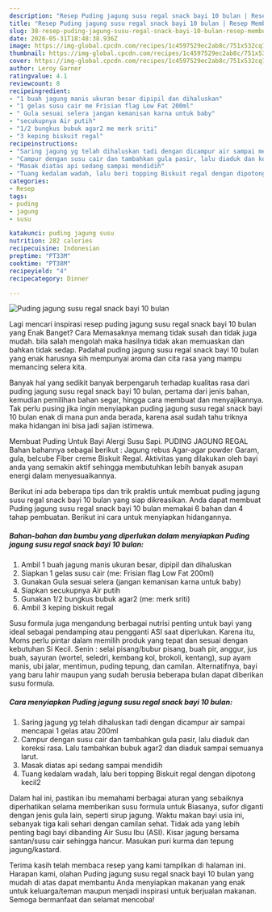 ```yaml
---
description: "Resep Puding jagung susu regal snack bayi 10 bulan | Resep Membuat Puding jagung susu regal snack bayi 10 bulan Yang Menggugah Selera"
title: "Resep Puding jagung susu regal snack bayi 10 bulan | Resep Membuat Puding jagung susu regal snack bayi 10 bulan Yang Menggugah Selera"
slug: 38-resep-puding-jagung-susu-regal-snack-bayi-10-bulan-resep-membuat-puding-jagung-susu-regal-snack-bayi-10-bulan-yang-menggugah-selera
date: 2020-05-31T18:48:38.936Z
image: https://img-global.cpcdn.com/recipes/1c4597529ec2ab8c/751x532cq70/puding-jagung-susu-regal-snack-bayi-10-bulan-foto-resep-utama.jpg
thumbnail: https://img-global.cpcdn.com/recipes/1c4597529ec2ab8c/751x532cq70/puding-jagung-susu-regal-snack-bayi-10-bulan-foto-resep-utama.jpg
cover: https://img-global.cpcdn.com/recipes/1c4597529ec2ab8c/751x532cq70/puding-jagung-susu-regal-snack-bayi-10-bulan-foto-resep-utama.jpg
author: Leroy Garner
ratingvalue: 4.1
reviewcount: 8
recipeingredient:
- "1 buah jagung manis ukuran besar dipipil dan dihaluskan"
- "1 gelas susu cair me Frisian flag Low Fat 200ml"
- " Gula sesuai selera jangan kemanisan karna untuk baby"
- "secukupnya Air putih"
- "1/2 bungkus bubuk agar2 me merk sriti"
- "3 keping biskuit regal"
recipeinstructions:
- "Saring jagung yg telah dihaluskan tadi dengan dicampur air sampai mencapai 1 gelas atau 200ml"
- "Campur dengan susu cair dan tambahkan gula pasir, lalu diaduk dan koreksi rasa. Lalu tambahkan bubuk agar2 dan diaduk sampai semuanya larut."
- "Masak diatas api sedang sampai mendidih"
- "Tuang kedalam wadah, lalu beri topping Biskuit regal dengan dipotong kecil2"
categories:
- Resep
tags:
- puding
- jagung
- susu

katakunci: puding jagung susu 
nutrition: 282 calories
recipecuisine: Indonesian
preptime: "PT33M"
cooktime: "PT38M"
recipeyield: "4"
recipecategory: Dinner

---
```



![Puding jagung susu regal snack bayi 10 bulan](https://img-global.cpcdn.com/recipes/1c4597529ec2ab8c/751x532cq70/puding-jagung-susu-regal-snack-bayi-10-bulan-foto-resep-utama.jpg)

Lagi mencari inspirasi resep puding jagung susu regal snack bayi 10 bulan yang Enak Banget? Cara Memasaknya memang tidak susah dan tidak juga mudah. bila salah mengolah maka hasilnya tidak akan memuaskan dan bahkan tidak sedap. Padahal puding jagung susu regal snack bayi 10 bulan yang enak harusnya sih mempunyai aroma dan cita rasa yang mampu memancing selera kita.

Banyak hal yang sedikit banyak berpengaruh terhadap kualitas rasa dari puding jagung susu regal snack bayi 10 bulan, pertama dari jenis bahan, kemudian pemilihan bahan segar, hingga cara membuat dan menyajikannya. Tak perlu pusing jika ingin menyiapkan puding jagung susu regal snack bayi 10 bulan enak di mana pun anda berada, karena asal sudah tahu triknya maka hidangan ini bisa jadi sajian istimewa.

Membuat Puding Untuk Bayi Alergi Susu Sapi. PUDING JAGUNG REGAL Bahan bahannya sebagai berikut : Jagung rebus Agar-agar powder Garam, gula, belcube Fiber creme Biskuit Regal. Aktivitas yang dilakukan oleh bayi anda yang semakin aktif sehingga membutuhkan lebih banyak asupan energi dalam menyesuaikannya.


Berikut ini ada beberapa tips dan trik praktis untuk membuat puding jagung susu regal snack bayi 10 bulan yang siap dikreasikan. Anda dapat membuat Puding jagung susu regal snack bayi 10 bulan memakai 6 bahan dan 4 tahap pembuatan. Berikut ini cara untuk menyiapkan hidangannya.

<!--inarticleads1-->

##### Bahan-bahan dan bumbu yang diperlukan dalam menyiapkan Puding jagung susu regal snack bayi 10 bulan:

1. Ambil 1 buah jagung manis ukuran besar, dipipil dan dihaluskan
1. Siapkan 1 gelas susu cair (me: Frisian flag Low Fat 200ml)
1. Gunakan  Gula sesuai selera (jangan kemanisan karna untuk baby)
1. Siapkan secukupnya Air putih
1. Gunakan 1/2 bungkus bubuk agar2 (me: merk sriti)
1. Ambil 3 keping biskuit regal


Susu formula juga mengandung berbagai nutrisi penting untuk bayi yang ideal sebagai pendamping atau pengganti ASI saat diperlukan. Karena itu, Moms perlu pintar dalam memilih produk yang tepat dan sesuai dengan kebutuhan Si Kecil. Senin : selai pisang/bubur pisang, buah pir, anggur, jus buah, sayuran (wortel, seledri, kembang kol, brokoli, kentang), sup ayam manis, ubi jalar, mentimun, puding tepung, dan camilan. Alternatifnya, bayi yang baru lahir maupun yang sudah berusia beberapa bulan dapat diberikan susu formula. 

<!--inarticleads2-->

##### Cara menyiapkan Puding jagung susu regal snack bayi 10 bulan:

1. Saring jagung yg telah dihaluskan tadi dengan dicampur air sampai mencapai 1 gelas atau 200ml
1. Campur dengan susu cair dan tambahkan gula pasir, lalu diaduk dan koreksi rasa. Lalu tambahkan bubuk agar2 dan diaduk sampai semuanya larut.
1. Masak diatas api sedang sampai mendidih
1. Tuang kedalam wadah, lalu beri topping Biskuit regal dengan dipotong kecil2


Dalam hal ini, pastikan ibu memahami berbagai aturan yang sebaiknya diperhatikan selama memberikan susu formula untuk Biasanya, sufor diganti dengan jenis gula lain, seperti sirup jagung. Waktu makan bayi usia ini, sebanyak tiga kali sehari dengan camilan sehat. Tidak ada yang lebih penting bagi bayi dibanding Air Susu Ibu (ASI). Kisar jagung bersama santan/susu cair sehingga hancur. Masukan puri kurma dan tepung jagung/kastard. 

Terima kasih telah membaca resep yang kami tampilkan di halaman ini. Harapan kami, olahan Puding jagung susu regal snack bayi 10 bulan yang mudah di atas dapat membantu Anda menyiapkan makanan yang enak untuk keluarga/teman maupun menjadi inspirasi untuk berjualan makanan. Semoga bermanfaat dan selamat mencoba!
